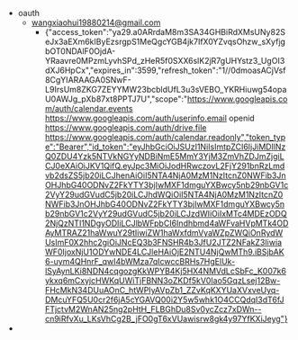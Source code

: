 - oauth
    - wangxiaohui19880214@gmail.com
        - {"access_token":"ya29.a0ARrdaM8m3SA34GHBiRdXMsUNy82SeJx3aEXm6kIByEzsrgpS1MeQgcYGB4jk7IfX0YZvqsOhzw_sXyfjgbOT0NDAlF0OjdA-YRaavre0MPzmLyvhSPd_zHeR5f0SXX6slK2jR7gUHYstz3_UgOI3dXJ6HpCx","expires_in":3599,"refresh_token":"1//0dmoasACjVsf8CgYIARAAGA0SNwF-L9IrsUm8ZKG7ZEYYMW23bcbldUfL3u3sVEBO_YKRHiuwg54opaU0AWJg_pXb87xt8PPTJ7U","scope":"https://www.googleapis.com/auth/calendar.events https://www.googleapis.com/auth/userinfo.email openid https://www.googleapis.com/auth/drive.file https://www.googleapis.com/auth/calendar.readonly","token_type":"Bearer","id_token":"eyJhbGciOiJSUzI1NiIsImtpZCI6IjJiMDllNzQ0ZDU4Yzk5NTVkNGYyNDBiNmE5MmY3YjM3ZmVhZDJmZjgiLCJ0eXAiOiJKV1QifQ.eyJpc3MiOiJodHRwczovL2FjY291bnRzLmdvb2dsZS5jb20iLCJhenAiOiI5NTA4NjA0MzM1NzItcnZ0NWFib3JnOHJhbG40ODNvZ2FkYTY3bjIwMXF1dmguYXBwcy5nb29nbGV1c2VyY29udGVudC5jb20iLCJhdWQiOiI5NTA4NjA0MzM1NzItcnZ0NWFib3JnOHJhbG40ODNvZ2FkYTY3bjIwMXF1dmguYXBwcy5nb29nbGV1c2VyY29udGVudC5jb20iLCJzdWIiOiIxMTc4MDEzODQ2NjQzNTI1NDgyODIiLCJlbWFpbCI6Indhbmd4aWFvaHVpMTk4ODAyMTRAZ21haWwuY29tIiwiZW1haWxfdmVyaWZpZWQiOnRydWUsImF0X2hhc2giOiJNcEQ3b3FNSHR4b3JfU2JTZ2NFakZ3IiwiaWF0IjoxNjU1ODYwNDE4LCJleHAiOjE2NTU4NjQwMTh9.iBSjbAK6-uym4QHnrF_qwI4bWMza7qIcwccBRHs7HgElUk-lSyAynLKi8NDN4cqgozgKkWPYB4Kj5HX4NMVdLcSbFc_K007k6ykxq6mCxyjcHWKqUWiTjFBNN3oZKDf5kV0Iao5GqzLsej12Bw-FHcMkN34DUuAOnC_htWPIyAVpZb1_ZZvKqKXYUaXVxveUyq-DMcuYFQ5U0cr2f6jA5cYGAVQ00i2Y5w5whk1O4CCQdqI3dT6fJFTjctvM2WnAN25ng2pHtH_FLBGhDu8Sv0ycZcz7xDWn--cn9iRfvXu_LKsVhCg2B_jFO0gT6xVUawisrw8gk4y97YfKXiJeyg"}
-  
